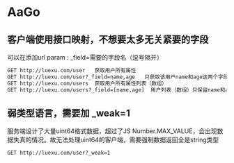 # AaGo

## 客户端使用接口映射，不想要太多无关紧要的字段

可以在添加url param : _field=需要的字段名（逗号隔开）

```txt
GET http://luexu.com/user   获取用户所有属性
GET http://luexu.com/user?_field=name,age   只获取该用户name和age这两个字段
GET http://luexu.com/users  获取用户所有属性列表（数组）
GET http://luexu.com/users?_field=[name,age]  用户列表（数组）只保留name和age字段
```

## 弱类型语言，需要加 _weak=1

服务端设计了大量uint64格式数据，超过了JS Number.MAX_VALUE，会出现数据失真的情况。故无法处理uint64的客户端，需要强制数据返回全是string类型

```txt
GET http://luexu.com/user?_weak=1
```